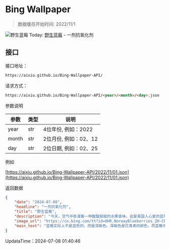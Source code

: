 # Bing Wallpaper

> 数据缓存开始时间: 2022/11/1

![野生蓝莓](https://cn.bing.com/th?id=OHR.NorwayBlueberries_ZH-CN7643097235_1920x1080.webp)
Today: [野生蓝莓](https://cn.bing.com/th?id=OHR.NorwayBlueberries_ZH-CN7643097235_1920x1080.webp) - 一剂抗氧化剂

## 接口

接口地址：

```html
https://aixiu.github.io/Bing-Wallpaper-API/
```

请求方式：

```html
https://aixiu.github.io/Bing-Wallpaper-API/<year>/<month>/<day>.json
```

参数说明

| 参数 | 类型 | 说明 |
| - | - | - |
| year | str | 4位年份, 例如：2022 |
| month | str | 2位月份, 例如：02、12 |
| day | str | 2位日期, 例如：02、25 |

例如

[https://aixiu.github.io/Bing-Wallpaper-API/2022/11/01.json](https://aixiu.github.io/Bing-Wallpaper-API/2022/11/01.json)

返回数据

```json
{
    "date": "2024-07-08",
    "headline": "一剂抗氧化剂",
    "title": "野生蓝莓",
    "description": "今天，空气中弥漫着一种酸酸甜甜的水果香味，这是美国人心爱的蓝莓，这一天也是美国蓝莓日。野生蓝莓有13000多年的历史，而人工栽培的蓝莓直到20世纪初才出现。当时，农业专家伊丽莎白·科尔曼·怀特和植物学家弗雷德里克·科维尔在新泽西州合作培育出第一个栽培品种，蓝莓才开始被人工种植。",
    "image_url": "https://cn.bing.com/th?id=OHR.NorwayBlueberries_ZH-CN7643097235_1920x1080.webp",
    "main_text": "蓝莓实际上不是蓝色的，而是深紫色。深紫色是花青素的颜色，而蓝莓中恰好含有大量的花青素。"
}
```

UpdataTime：2024-07-08 01:40:46
